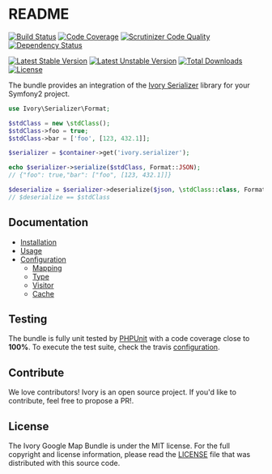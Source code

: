 # README

[![Build Status](https://travis-ci.org/egeloen/IvorySerializerBundle.svg?branch=master)](http://travis-ci.org/egeloen/IvorySerializerBundle)
[![Code Coverage](https://scrutinizer-ci.com/g/egeloen/IvorySerializerBundle/badges/coverage.png?b=master)](https://scrutinizer-ci.com/g/egeloen/IvorySerializerBundle/?branch=master)
[![Scrutinizer Code Quality](https://scrutinizer-ci.com/g/egeloen/IvorySerializerBundle/badges/quality-score.png?b=master)](https://scrutinizer-ci.com/g/egeloen/IvorySerializerBundle/?branch=master)
[![Dependency Status](http://www.versioneye.com/php/egeloen:serializer-bundle/badge.svg)](http://www.versioneye.com/php/egeloen:serializer-bundle)

[![Latest Stable Version](https://poser.pugx.org/egeloen/serializer-bundle/v/stable.svg)](https://packagist.org/packages/egeloen/serializer-bundle)
[![Latest Unstable Version](https://poser.pugx.org/egeloen/serializer-bundle/v/unstable.svg)](https://packagist.org/packages/egeloen/serializer-bundle)
[![Total Downloads](https://poser.pugx.org/egeloen/serializer-bundle/downloads.svg)](https://packagist.org/packages/egeloen/serializer-bundle)
[![License](https://poser.pugx.org/egeloen/serializer-bundle/license.svg)](https://packagist.org/packages/egeloen/serializer-bundle)

The bundle provides an integration of the [Ivory Serializer](https://github.com/egeloen/ivory-serializer) library for
your Symfony2 project.

``` php
use Ivory\Serializer\Format;

$stdClass = new \stdClass();
$stdClass->foo = true;
$stdClass->bar = ['foo', [123, 432.1]];

$serializer = $container->get('ivory.serializer');

echo $serializer->serialize($stdClass, Format::JSON);
// {"foo": true,"bar": ["foo", [123, 432.1]]}

$deserialize = $serializer->deserialize($json, \stdClass::class, Format::JSON);
// $deserialize == $stdClass
```

## Documentation

 - [Installation](/Resources/doc/installation.md)
 - [Usage](/Resources/doc/usage.md)
 - [Configuration](/Resources/doc/configuration/index.md)
    - [Mapping](/Resources/doc/configuration/mapping.md)
    - [Type](/Resources/doc/configuration/type.md)
    - [Visitor](/Resources/doc/configuration/visitor.md)
    - [Cache](/Resources/doc/configuration/cache.md)

## Testing

The bundle is fully unit tested by [PHPUnit](http://www.phpunit.de/) with a code coverage close to **100%**. To
execute the test suite, check the travis [configuration](/.travis.yml).

## Contribute

We love contributors! Ivory is an open source project. If you'd like to contribute, feel free to propose a PR!.

## License

The Ivory Google Map Bundle is under the MIT license. For the full copyright and license information, please read the
[LICENSE](/LICENSE) file that was distributed with this source code.
